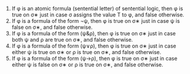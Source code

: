 1. If φ is an atomic formula (sentential letter) of sentential logic, then φ is true on σ∗ just in case σ assigns the value T to φ, and false otherwise.
2. If φ is a formula of the form ¬ψ, then φ is true on σ∗ just in case ψ is false on σ∗, and false otherwise.
3. If φ is a formula of the form (ψ&ρ), then φ is true on σ∗ just in case both ψ and ρ are true on σ∗, and false otherwise.
4. If φ is a formula of the form (ψ∨ρ), then φ is true on σ∗ just in case either ψ is true on σ∗ or ρ is true on σ∗, and false otherwise.
5. If φ is a formula of the form (ψ→ρ), then φ is true on σ∗ just in case either ψ is false on σ∗ or ρ is true on σ∗, and false otherwise.